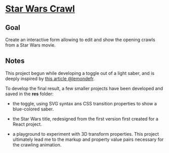 # [Star Wars Crawl](https://svelte.dev/repl/545f0f3393954c4e8f06b1c0a8786475)

## Goal

Create an interactive form allowing to edit and show the opening crawls from a Star Wars movie.

## Notes

This project begun while developing a toggle out of a light saber, and is deeply inspired by [this article @lemondefr](https://www.lemonde.fr/pixels/article/2019/12/18/star-wars-vous-voulez-davantage-d-episodes-generez-un-scenario-avec-notre-starwarsotron_6023326_4408996.html).

To develop the final result, a few smaller projects have been developed and saved in the **res** folder:

- the toggle, using SVG syntax ans CSS transition properties to show a blue-colored saber.

- the Star Wars title, redesigned from the first version first created for a React project.

- a playground to experiment with 3D transform properties. This project ultimately lead me to the markup and property value pairs necessary for the crawling animation.
